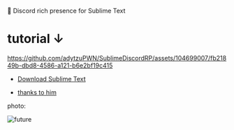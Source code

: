 📄 Discord rich presence for Sublime Text

# tutorial ↓


https://github.com/adytzuPWN/SublimeDiscordRP/assets/104699007/fb21849b-dbd8-4586-a121-b6e2bf19c415


- [Download Sublime Text](https://www.sublimetext.com/download)


- [thanks to him](https://github.com/Snazzah/SublimeDiscordRP)

photo:

![future](https://github.com/adytzuPWN/SublimeDiscordRP/assets/104699007/72c2da01-2d9e-4842-b16d-bd11e9dee7f1)
